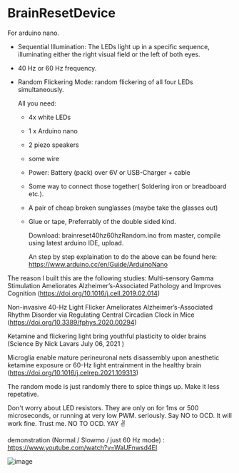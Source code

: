 # BrainResetDevice
For arduino nano.
- Sequential Illumination: The LEDs light up in a specific sequence, illuminating either the right visual field or the left of both eyes.
- 40 Hz or 60 Hz frequency.
- Random Flickering Mode: random flickering of all four LEDs simultaneously.

  All you need:
  - 4x white LEDs
  - 1 x Arduino nano
  - 2 piezo speakers
  - some wire
  - Power: Battery (pack) over 6V  or USB-Charger + cable
  - Some way to connect those together( Soldering iron or breadboard etc.).
  - A pair of cheap broken sunglasses (maybe take the glasses out)
  - Glue or tape, Preferrably of the double sided kind.

    Download: brainreset40hz60hzRandom.ino from master, compile using latest arduino IDE, upload.
    
    An step by step explaination to do the above can be found here: https://www.arduino.cc/en/Guide/ArduinoNano

The reason I built this are the following studies: 
Multi-sensory Gamma Stimulation Ameliorates Alzheimer’s-Associated Pathology and Improves Cognition   (https://doi.org/10.1016/j.cell.2019.02.014)

Non-invasive 40-Hz Light Flicker Ameliorates Alzheimer’s-Associated Rhythm Disorder via Regulating Central Circadian Clock in Mice   (https://doi.org/10.3389/fphys.2020.00294)


Ketamine and flickering light bring youthful plasticity to older brains    (Science  By Nick Lavars July 06, 2021 )

Microglia enable mature perineuronal nets disassembly upon anesthetic ketamine exposure or 60-Hz light entrainment in the healthy brain (https://doi.org/10.1016/j.celrep.2021.109313)

The random mode is just randomly there to spice things up. Make it less repetative.

Don't worry about LED resistors. They are only on for 1ms or 500 microseconds, or running at very low PWM. seriously. Say NO to OCD. It will work fine. Trust me. NO TO OCD. YAY ✌️
 
demonstration (Normal / Slowmo / just 60 Hz mode) : https://www.youtube.com/watch?v=WaUFnwsd4EI

![image](https://github.com/Mr-Goose777/BrainResetDevice/assets/141585273/26ba025b-6d47-402a-a107-e057432901e0)

